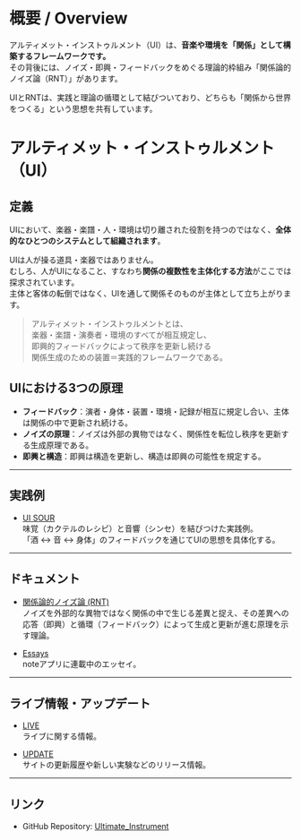# 概要 / Overview

アルティメット・インストゥルメント（UI）は、**音楽や環境を「関係」として構築するフレームワークです。**  
その背後には、ノイズ・即興・フィードバックをめぐる理論的枠組み「関係論的ノイズ論（RNT）」があります。  

UIとRNTは、実践と理論の循環として結びついており、どちらも「関係から世界をつくる」という思想を共有しています。

# アルティメット・インストゥルメント（UI）

## 定義

UIにおいて、楽器・楽譜・人・環境は切り離された役割を持つのではなく、**全体的なひとつのシステムとして組織されます**。  

UIは人が操る道具・楽器ではありません。  
むしろ、人がUIになること、すなわち**関係の複数性を主体化する方法**がここでは探求されています。  
主体と客体の転倒ではなく、UIを通して関係そのものが主体として立ち上がります。  

> アルティメット・インストゥルメントとは、  
> 楽器・楽譜・演奏者・環境のすべてが相互規定し、  
> 即興的フィードバックによって秩序を更新し続ける  
> 関係生成のための装置＝実践的フレームワークである。 

## UIにおける3つの原理
- **フィードバック**：演者・身体・装置・環境・記録が相互に規定し合い、主体は関係の中で更新され続ける。
- **ノイズの原理**：ノイズは外部の異物ではなく、関係性を転位し秩序を更新する生成原理である。
- **即興と構造**：即興は構造を更新し、構造は即興の可能性を規定する。

---

## 実践例

- [UI SOUR](ui_sour/index.md)  
  味覚（カクテルのレシピ）と音響（シンセ）を結びつけた実践例。  
  「酒 ↔ 音 ↔ 身体」のフィードバックを通じてUIの思想を具体化する。  

---

## ドキュメント

- [関係論的ノイズ論 (RNT)](RNT/00-index.md)  
ノイズを外部的な異物ではなく関係の中で生じる差異と捉え、その差異への応答（即興）と循環（フィードバック）によって生成と更新が進む原理を示す理論。

- [Essays](https://note.com/arttkg/m/m7d6e093a18c1)  
  noteアプリに連載中のエッセイ。

---

## ライブ情報・アップデート

- [LIVE](live-information.md)  
ライブに関する情報。 

- [UPDATE](updates.md)  
  サイトの更新履歴や新しい実験などのリリース情報。

---

## リンク

- GitHub Repository: [Ultimate_Instrument](https://github.com/Metal-Machine-Music-Kobo/Ultimate_Instrument.github.io)


